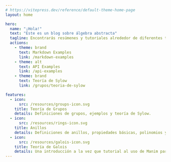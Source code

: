 ```yaml
---
# https://vitepress.dev/reference/default-theme-home-page
layout: home

hero:
  name: "¡Hola!"
  text: "Este es un blog sobre álgebra abstracta"
  tagline: Encontrarás resúmenes y tutoriales alrededor de diferentes temas.
  actions:
    - theme: brand
      text: Markdown Examples
      link: /markdown-examples
    - theme: alt
      text: API Examples
      link: /api-examples
    - theme: brand
      text: Teoría de Sylow
      link: /grupos/teoria-de-sylow

features:
  - icon:
      src: /resources/groups-icon.svg
    title: Teoría de Grupos
    details: Definiciones de grupos, ejemplos y teoría de Sylow.
  - icon:
      src: /resources/rings-icon.svg
    title: Anillos
    details: Definiciones de anillos, propiedades básicas, polinomios y ejercicios.
  - icon:
      src: /resources/galois-icon.svg
    title: Teoría de Galois
    details: Una introducción a la vez que tutorial al uso de Manim para crear videos de matemáticas.
---
```



